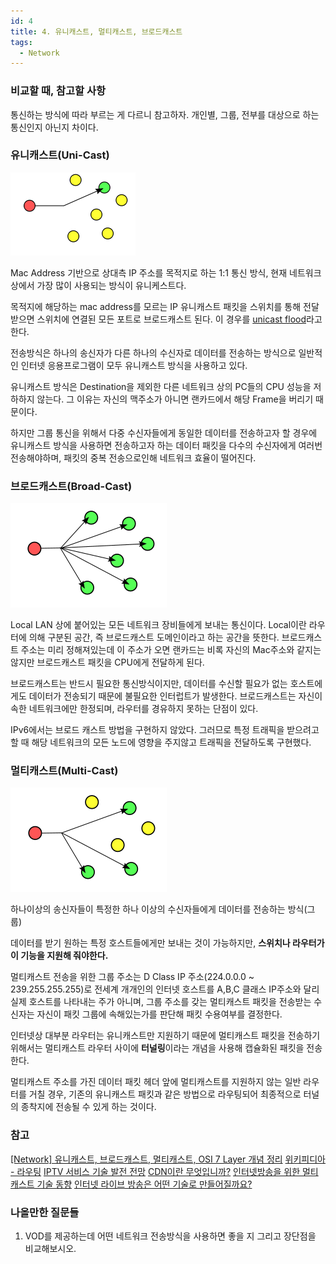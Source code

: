 ```yaml
---
id: 4
title: 4. 유니캐스트, 멀티캐스트, 브로드캐스트
tags:
  - Network
---
```


### 비교할 때, 참고할 사항
통신하는 방식에 따라 부르는 게 다르니 참고하자.
개인별, 그룹, 전부를 대상으로 하는 통신인지 아닌지 차이다.

### 유니캐스트(Uni-Cast)
![유니캐스트](./img/200px-Unicast.svg.png)

Mac Address 기반으로 상대측 IP 주소를 목적지로 하는 1:1 통신 방식, 현재 네트워크 상에서 가장 많이 사용되는 방식이 유니케스트다. 

목적지에 해당하는 mac address를 모르는 IP 유니캐스트 패킷을 스위치를 통해 전달받으면 스위치에 연결된 모든 포트로 브로드캐스트 된다. 이 경우를 [unicast flood](https://ko.wikipedia.org/wiki/%EC%9C%A0%EB%8B%88%EC%BA%90%EC%8A%A4%ED%8A%B8_%ED%94%8C%EB%9F%AC%EB%93%9C)라고 한다.

전송방식은 하나의 송신자가 다른 하나의 수신자로 데이터를 전송하는 방식으로 일반적인 인터넷 응용프로그램이 모두 유니캐스트 방식을 사용하고 있다.

유니캐스트 방식은 Destination을 제외한 다른 네트워크 상의 PC들의 CPU 성능을 저하하지 않는다. 그 이유는 자신의 맥주소가 아니면 랜카드에서 해당 Frame을 버리기 때문이다.

하지만 그룹 통신을 위해서 다중 수신자들에게 동일한 데이터를 전송하고자 할 경우에 유니캐스트 방식을 사용하면 전송하고자 하는 데이터 패킷을 다수의 수신자에게 여러번 전송해야하며, 패킷의 중복 전송으로인해 네트워크 효율이 떨어진다.

### 브로드캐스트(Broad-Cast)

![브로드캐스트](./img/250px-Broadcast.svg.png)

Local LAN 상에 붙어있는 모든 네트워크 장비들에게 보내는 통신이다. Local이란 라우터에 의해 구분된 공간, 즉 브로드캐스트 도메인이라고 하는 공간을 뜻한다. 브로드캐스트 주소는 미리 정해져있는데 이 주소가 오면 랜카드는 비록 자신의 Mac주소와 같지는 않지만 브로드캐스트 패킷을 CPU에게 전달하게 된다.

브로드캐스트는 반드시 필요한 통신방식이지만, 데이터를 수신할 필요가 없는 호스트에게도 데이터가 전송되기 때문에 불필요한 인터럽트가 발생한다. 브로드캐스트는 자신이 속한 네트워크에만 한정되며, 라우터를 경유하지 못하는 단점이 있다.

IPv6에서는 브로드 캐스트 방법을 구현하지 않았다. 그러므로 특정 트래픽을 받으려고 할 때 해당 네트워크의 모든 노드에 영향을 주지않고 트래픽을 전달하도록 구현했다.

### 멀티캐스트(Multi-Cast)
![멀티 캐스트](./img/250px-Multicast.svg.png)

하나이상의 송신자들이 특정한 하나 이상의 수신자들에게 데이터를 전송하는 방식(그룹)

데이터를 받기 원하는 특정 호스트들에게만 보내는 것이 가능하지만, **스위치나 라우터가 이 기능을 지원해 줘야한다.**

멀티캐스트 전송을 위한 그룹 주소는 D Class IP 주소(224.0.0.0 ~ 239.255.255.255)로 전세계 개개인의 인터넷 호스트를 A,B,C 클래스 IP주소와 달리 실제 호스트를 나타내는 주가 아니며, 그룹 주소를 갖는 멀티캐스트 패킷을 전송받는 수신자는 자신이 패킷 그룹에 속해있는가를 판단해 패킷 수용여부를 결정한다.

인터넷상 대부분 라우터는 유니캐스트만 지원하기 때문에 멀티캐스트 패킷을 전송하기 위해서는 멀티캐스트 라우터 사이에 **터널링**이라는 개념을 사용해 캡슐화된 패킷을 전송한다.

멀티캐스트 주소를 가진 데이터 패킷 헤더 앞에 멀티캐스트를 지원하지 않는 일반 라우터를 거칠 경우, 기존의 유니캐스트 패킷과 같은 방법으로 라우팅되어 최종적으로 터널의 종착지에 전송될 수 있게 하는 것이다.


### 참고

[[Network] 유니캐스트, 브로드캐스트, 멀티캐스트, OSI 7 Layer 개념 정리](https://dltjrals2.github.io/network/network-concept-3/)
[위키피디아 - 라우팅](https://ko.wikipedia.org/wiki/%EB%9D%BC%EC%9A%B0%ED%8C%85)
[IPTV 서비스 기술 발전 전망](https://www.tta.or.kr/data/androReport/ttaJnal/7-5_%5B7%5D.PDF)
[CDN이란 무엇입니까?](https://aws.amazon.com/ko/what-is/cdn/)
[인터넷방송을 위한 멀티캐스트 기술 동향](https://ettrends.etri.re.kr/ettrends/75/0905000329/17-3_001_014.pdf)
[인터넷 라이브 방송은 어떤 기술로 만들어질까요?](https://medium.com/naver-cloud-platform/%EC%9D%B8%ED%84%B0%EB%84%B7-%EB%9D%BC%EC%9D%B4%EB%B8%8C-%EB%B0%A9%EC%86%A1%EC%9D%80-%EC%96%B4%EB%96%A4-%EA%B8%B0%EC%88%A0%EB%A1%9C-%EB%A7%8C%EB%93%A4%EC%96%B4%EC%A7%88%EA%B9%8C%EC%9A%94-98423dc7fcd4)

### 나올만한 질문들

1. VOD를 제공하는데 어떤 네트워크 전송방식을 사용하면 좋을 지 그리고 장단점을 비교해보시오.